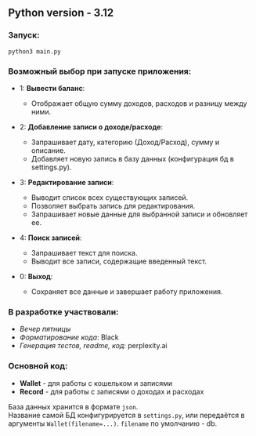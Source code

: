 ## Python version - 3.12

### Запуск:
```shell
python3 main.py
```

### Возможный выбор при запуске приложения:
- 1: **Вывести баланс**:
    - Отображает общую сумму доходов, расходов и разницу между ними.

- 2: **Добавление записи о доходе/расходе**:
    - Запрашивает дату, категорию (Доход/Расход), сумму и описание.
    - Добавляет новую запись в базу данных (конфигурация бд в settings.py).

- 3: **Редактирование записи**:
  - Выводит список всех существующих записей.
  - Позволяет выбрать запись для редактирования.
  - Запрашивает новые данные для выбранной записи и обновляет ее.

- 4: **Поиск записей**:
  - Запрашивает текст для поиска.
  - Выводит все записи, содержащие введенный текст.

- 0: **Выход**:
    - Сохраняет все данные и завершает работу приложения.  
 

### В разработке участвовали:
- *Вечер пятницы*
- *Форматирование кода*: Black
- *Генерация тестов, readme, код*: perplexity.ai

### Основной код:
- **Wallet** - для работы с кошельком и записями
- **Record** - для работы с записями о доходах и расходах


База данных хранится в формате `json`.  
Название самой БД конфигурируется в `settings.py`, или передаётся
в аргументы `Wallet(filename=...)`. `filename` по умолчанию - db.